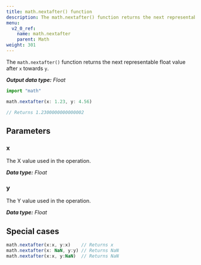 ```yaml
---
title: math.nextafter() function
description: The math.nextafter() function returns the next representable float value after `x` towards `y`.
menu:
  v2_0_ref:
    name: math.nextafter
    parent: Math
weight: 301
---
```


The `math.nextafter()` function returns the next representable float value after `x` towards `y`.

_**Output data type:** Float_

```js
import "math"

math.nextafter(x: 1.23, y: 4.56)

// Returns 1.2300000000000002
```

## Parameters

### x
The X value used in the operation.

_**Data type:** Float_

### y
The Y value used in the operation.

_**Data type:** Float_

## Special cases
```js
math.nextafter(x:x, y:x)    // Returns x
math.nextafter(x: NaN, y:y) // Returns NaN
math.nextafter(x:x, y:NaN)  // Returns NaN
```
